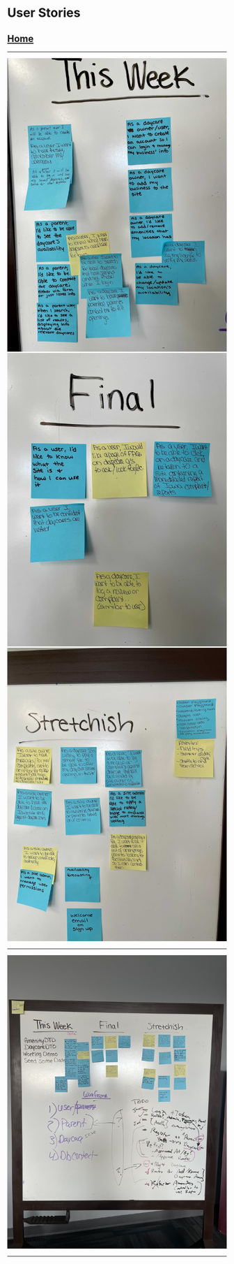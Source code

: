 # User Stories

## [Home](../../README.md)

---

![This Week](userStoriesThisWeek.jpg)
![Final](userStoriesFinal.jpg)
![Stretch](userStoriesStretch.jpg)

---

![Whiteboard](TrelloBoardIRL.jpg)

---
